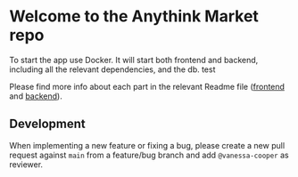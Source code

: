 # Welcome to the Anythink Market repo

To start the app use Docker. It will start both frontend and backend, including all the relevant dependencies, and the db. test

Please find more info about each part in the relevant Readme file ([frontend](frontend/readme.md) and [backend](backend/README.md)).

## Development

When implementing a new feature or fixing a bug, please create a new pull request against `main` from a feature/bug branch and add `@vanessa-cooper` as reviewer.
